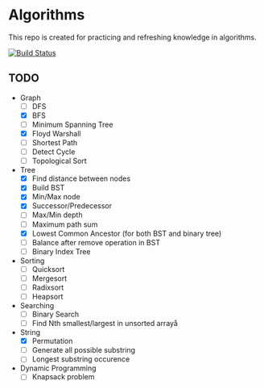 # Algorithms

This repo is created for practicing and refreshing knowledge in algorithms.

[![Build Status](https://travis-ci.org/onurbaysan/Algorithms.svg?branch=master)](https://travis-ci.org/onurbaysan/Algorithms)

TODO
------
* Graph
	- [ ] DFS
	- [x] BFS
	- [ ] Minimum Spanning Tree
	- [x] Floyd Warshall
	- [ ] Shortest Path
	- [ ] Detect Cycle
	- [ ] Topological Sort
* Tree
	- [x] Find distance between nodes
	- [x] Build BST
	- [x] Min/Max node
	- [x] Successor/Predecessor
	- [ ] Max/Min depth
	- [ ] Maximum path sum
	- [x] Lowest Common Ancestor (for both BST and binary tree)
	- [ ] Balance after remove operation in BST
	- [ ] Binary Index Tree
* Sorting
	- [ ] Quicksort
	- [ ] Mergesort
	- [ ] Radixsort
	- [ ] Heapsort
* Searching
	- [ ] Binary Search
	- [ ] Find Nth smallest/largest in unsorted arrayå
* String
    - [x] Permutation
	- [ ] Generate all possible substring
	- [ ] Longest substring occurence
* Dynamic Programming
 	- [ ] Knapsack problem
